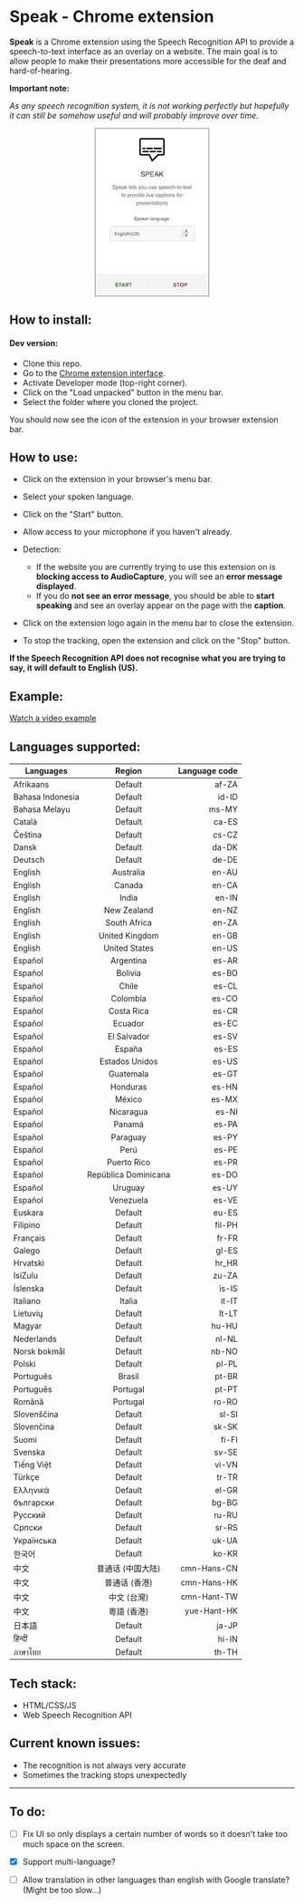 # Speak - Chrome extension

**Speak** is a Chrome extension using the Speech Recognition API to provide a speech-to-text interface as an overlay on a website.
The main goal is to allow people to make their presentations more accessible for the deaf and hard-of-hearing.

**Important note:**

*As any speech recognition system, it is not working perfectly but hopefully it can still be somehow useful and will probably improve over time.*

<img src="speak.png" alt="screenshot of the extension's interface" style="display: block; margin: 0 auto; border: 1px solid grey">

## How to install:

#### Dev version:

* Clone this repo.
* Go to the [Chrome extension interface](chrome://extensions/).
* Activate Developer mode (top-right corner).
* Click on the "Load unpacked" button in the menu bar.
* Select the folder where you cloned the project.

You should now see the icon of the extension in your browser extension bar.


## How to use:

* Click on the extension in your browser's menu bar.
* Select your spoken language.
* Click on the "Start" button.
* Allow access to your microphone if you haven't already.
* Detection:
  * If the website you are currently trying to use this extension on is **blocking access to AudioCapture**, you will see an **error message displayed**.
  * If you do **not see an error message**, you should be able to **start speaking** and see an overlay appear on the page with the **caption**.
* Click on the extension logo again in the menu bar to close the extension.

* To stop the tracking, open the extension and click on the "Stop" button.

**If the Speech Recognition API does not recognise what you are trying to say, it will default to English (US).**


## Example:

[Watch a video example](https://twitter.com/devdevcharlie/status/1024789897989607425)

## Languages supported:

| Languages        | Region           | Language code  |
| ------------- |:-------------:| -----:|
| Afrikaans      | Default | af-ZA |
| Bahasa Indonesia      | Default      |   id-ID |
| Bahasa Melayu | Default      |    ms-MY |
| Català | Default      |    ca-ES |
| Čeština | Default      |    cs-CZ |
| Dansk | Default      |    da-DK |
| Deutsch | Default      |    de-DE |
| English | Australia      |    en-AU |
| English | Canada      |    en-CA |
| English | India      |    en-IN |
| English | New Zealand      |    en-NZ |
| English | South Africa      |    en-ZA |
| English | United Kingdom      |    en-GB |
| English | United States      |    en-US |
| Español | Argentina      |    es-AR |
| Español | Bolivia      |    es-BO |
| Español | Chile     |    es-CL |
| Español | Colombia     |   es-CO |
| Español | Costa Rica     |   es-CR |
| Español | Ecuador     |    es-EC |
| Español | El Salvador     |    es-SV |
| Español | España     |    es-ES |
| Español | Estados Unidos     |    es-US |
| Español | Guatemala     |    es-GT |
| Español | Honduras     |    es-HN |
| Español | México     |    es-MX |
| Español | Nicaragua     |    es-NI |
| Español | Panamá     |    es-PA |
| Español | Paraguay     |    es-PY |
| Español | Perú     |    es-PE |
| Español | Puerto Rico     |    es-PR |
| Español | República Dominicana     |    es-DO |
| Español | Uruguay     |    es-UY |
| Español | Venezuela     |    es-VE |
| Euskara | Default     |    eu-ES |
| Filipino | Default     |    fil-PH |
| Français | Default     |    fr-FR |
| Galego | Default     |    gl-ES |
| Hrvatski | Default     |    hr_HR |
| IsiZulu | Default     |    zu-ZA |
| Íslenska | Default     |    is-IS |
| Italiano | Italia     |    it-IT |
| Lietuvių | Default     |    lt-LT |
| Magyar | Default     |    hu-HU|
| Nederlands | Default     |    nl-NL |
| Norsk bokmål | Default     |    nb-NO |
| Polski | Default     |    pl-PL |
| Português | Brasil     |    pt-BR |
| Português | Portugal     |    pt-PT |
| Română | Portugal     |    ro-RO |
| Slovenščina | Default     |    sl-SI |
| Slovenčina | Default     |    sk-SK |
| Suomi | Default     |    fi-FI |
| Svenska | Default     |    sv-SE |
| Tiếng Việt | Default     |    vi-VN |
| Türkçe | Default     |    tr-TR |
| Ελληνικά | Default     |    el-GR |
| български | Default     |    bg-BG |
| Pусский | Default     |    ru-RU |
| Српски | Default     |    sr-RS |
| Українська | Default     |    uk-UA |
| 한국어 | Default     |    ko-KR |
| 中文 | 普通话 (中国大陆)     |    cmn-Hans-CN |
| 中文 | 普通话 (香港)     |    cmn-Hans-HK |
| 中文 | 中文 (台灣)     |    cmn-Hant-TW |
| 中文 | 粵語 (香港)     |    yue-Hant-HK |
| 日本語 | Default     |    ja-JP |
| हिन्दी | Default     |    hi-IN |
| ภาษาไทย | Default     |    th-TH |


## Tech stack:

* HTML/CSS/JS
* Web Speech Recognition API

## Current known issues:

* The recognition is not always very accurate
* Sometimes the tracking stops unexpectedly


---

## To do:

- [ ] Fix UI so only displays a certain number of words so it doesn't take too much space on the screen.
- [x] Support multi-language?
- [ ] Allow translation in other languages than english with Google translate? (Might be too slow...)


